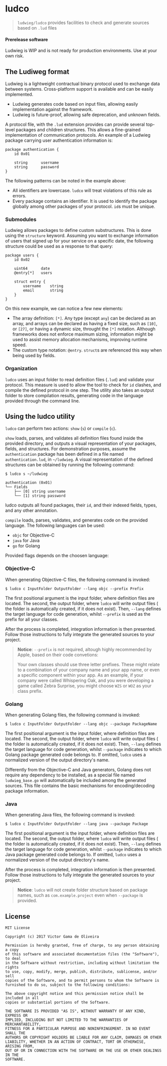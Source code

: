 # ludco
> `ludwieg/ludco` provides facilities to check and generate sources based on `.lud` files

#### Prerelease software
Ludwieg is WIP and is not ready for production environments. Use at your own risk.


## The Ludiweg format
Ludwieg is a lightweight contractual binary protocol used to exchange data
between systems. Cross-platform support is available and can be easily
implemented.

 - Ludwieg generates code based on input files, allowing easily implementation
against the framework.
 - Ludwieg is future-proof, allowing safe deprecation, and unknown fields.

A protocol file, with the `.lud` extension provides can provide several
top-level packages and children structures. This allows a fine-grained
implementation of communication protocols. An example of a Ludwieg package
carrying user authentication information is:

```
package authentication {
    id 0x01

    string      username
    string      password
}
```

The following patterns can be noted in the example above:
 - All identifiers are lowercase. `ludco` will treat violations of this rule as
errors.
 - Every package contains an identifier. It is used to identify the package
 globally among other packages of your protocol. `id`s must be unique.


### Submodules

Ludwieg allows packages to define custom substructures. This is done using the
`structure` keyword. Assuming you want to exchange information of users that
signed up for your service on a specific date, the following structure could be
used as a response to that query:

```
package users {
    id 0x02

    uint64      date
    @entry[*]   users

    struct entry {
        username    string
        email       string
    }
}
```

On this new example, we can notice a few new elements:
 - The array definition: `[*]`. Any type (except `any`) can be declared as an
array, and arrays can be declared as having a fixed size, such as `[10]`, or
`[27]`, or having a dynamic size, throught the `[*]` notation. Although
frameworks does not enforce maximum sizing, information might be used to assist
memory allocation mechanisms, improving runtime speed.
 - The custom type notation: `@entry`. `struct`s are referenced this way when
being used by fields.

### Organization
`ludco` uses an input folder to read definition files (`.lud`) and validate your
protocol. This measure is used to allow the tool to check for `id` clashes, and
compile the defined protocol in one step. The utility also takes an output
folder to store compilation results, generating code in the language provided
through the command line.

## Using the ludco utility
`ludco` can perform two actions: `show` (`s`) or `compile` (`c`).

`show` loads, parses, and validates all definition files found inside the
provided directory, and outputs a visual representation of your packages,
fields, and structures. For demonstration purposes, assume the `authentication`
package has been defined in a file named `authentication.lud`, in `~/ludwieg`.
A visual representation of the defined structures can be obtained by running the
following command:

```
$ ludco s ~/ludwieg

authentication (0x01)
└── Fields
    ├── [0] string username
    └── [1] string password

```

ludco outputs all found packages, their `id`, and their indexed fields, types,
and any other annotation.

`compile` loads, parses, validates, and generates code on the provided language.
The following languages can be used:
 - `objc` for Objective-C
 - `java` for Java
 - `go` for Golang

Provided flags depends on the choosen language:

### Objective-C

When generating Objective-C files, the following command is invoked:
```
$ ludco c InputFolder OutputFolder --lang objc --prefix Prefix
```

The first positional argument is the input folder, where definition files are
located. The second, the output folder, where `ludco` will write output files (
the folder is automatically created, if it does not exist). Then, `--lang`
defines the target language for code generation, whilst `--prefix` is used as
the prefix for all your classes.

After the process is completed, integration information is then presented.
Follow those instructions to fully integrate the generated sources to your
project.

> **Notice**: `--prefix` is not required, altough highly recommended by Apple,
> based on their code convetions:
>
> Your own classes should use three letter prefixes. These might relate to a
> combination of your company name and your app name, or even a specific
> component within your app. As an example, if your company were called
> Whispering Oak, and you were developing a game called Zebra Surprise, you
> might choose `WZS` or `WOZ` as your class prefix.

### Golang

When generating Golang files, the following command is invoked:
```
$ ludco c InputFolder OutputFolder --lang objc --package PackageName
```

The first positional argument is the input folder, where definition files are
located. The second, the output folder, where `ludco` will write output files (
the folder is automatically created, if it does not exist). Then, `--lang`
defines the target language for code generation, whilst `--package` indicates
to which Golang package generated code belongs to. If omitted, `ludco` uses
a normalized version of the output directory's name.

Differently from the Objective-C and Java generators, Golang does not require
any dependency to be installed, as a special file named `ludwieg_base.go` will
automatically be included among the generated sources. This file contains the
basic mechanisms for encoding/decoding package information.

### Java
When generating Java files, the following command is invoked:
```
$ ludco c InputFolder OutputFolder --lang java --package Package
```

The first positional argument is the input folder, where definition files are
located. The second, the output folder, where `ludco` will write output files (
the folder is automatically created, if it does not exist). Then, `--lang`
defines the target language for code generation, whilst `--package` indicates
to which Java package generated code belongs to. If omitted, `ludco` uses
a normalized version of the output directory's name.

After the process is completed, integration information is then presented.
Follow those instructions to fully integrate the generated sources to your
project.

> **Notice**: `ludco` will not create folder structure based on package names,
> such as `com.example.project` even when `--package` is provided.

## License

```
MIT License

Copyright (c) 2017 Victor Gama de Oliveira

Permission is hereby granted, free of charge, to any person obtaining a copy
of this software and associated documentation files (the "Software"), to deal
in the Software without restriction, including without limitation the rights
to use, copy, modify, merge, publish, distribute, sublicense, and/or sell
copies of the Software, and to permit persons to whom the Software is
furnished to do so, subject to the following conditions:

The above copyright notice and this permission notice shall be included in all
copies or substantial portions of the Software.

THE SOFTWARE IS PROVIDED "AS IS", WITHOUT WARRANTY OF ANY KIND, EXPRESS OR
IMPLIED, INCLUDING BUT NOT LIMITED TO THE WARRANTIES OF MERCHANTABILITY,
FITNESS FOR A PARTICULAR PURPOSE AND NONINFRINGEMENT. IN NO EVENT SHALL THE
AUTHORS OR COPYRIGHT HOLDERS BE LIABLE FOR ANY CLAIM, DAMAGES OR OTHER
LIABILITY, WHETHER IN AN ACTION OF CONTRACT, TORT OR OTHERWISE, ARISING FROM,
OUT OF OR IN CONNECTION WITH THE SOFTWARE OR THE USE OR OTHER DEALINGS IN THE
SOFTWARE.
```
